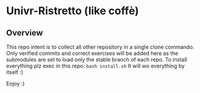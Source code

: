 # Univr-Ristretto (like coffè)

## Overview
This repo intent is to collect all other repository in a single clone commando.
Only verified commits and correct exercises will be added here as the submodules are set to load only the stable branch of each repo.
To install everything plz exec in this repo:
`bash install.sh`
It will wo everything by itself :)

Enjoy :)
